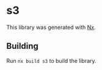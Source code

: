 # s3

This library was generated with [Nx](https://nx.dev).

## Building

Run `nx build s3` to build the library.
